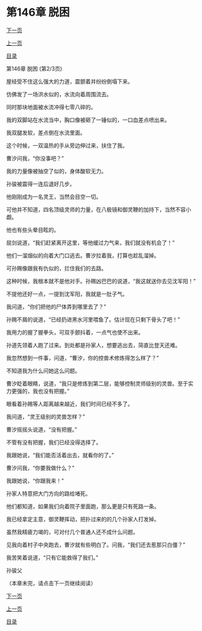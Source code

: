 <h1>第146章   脱困</h1>
            <div><p><a href="./437_%E7%AC%AC146%E7%AB%A0_%E8%84%B1%E5%9B%B0.md">下一页</a></p><p><a href="./435_%E7%AC%AC146%E7%AB%A0_%E8%84%B1%E5%9B%B0.md">上一页</a></p><p><a href="../">目录</a></p></div>
            <div><p>第146章   脱困 (第2/3页)</p><p>屋经受不住这么强大的力道，震颤着并纷纷倒塌下来。</p><p>仿佛发了一场洪水似的，水流向着周围流去。</p><p>同时那块地面被水流冲得七零八碎的。</p><p>我的双脚站在水流当中，胸口像被砸了一锤似的，一口血差点喷出来。</p><p>我双腿发软，差点倒在水流里面。</p><p>这个时候，一双温热的手从旁边伸过来，扶住了我。</p><p>曹汐问我，“你没事吧？”</p><p>我的力量像被抽空了似的，身体酸软无力。</p><p>孙骏被震得一连后退好几步。</p><p>他刚刚成为一名灵王，当然会目空一切。</p><p>可他并不知道，四名顶级灵师的力量，在八极镜和御灵鞭的加持下，当然不容小觑。</p><p>他也有些头晕目眩的。</p><p>屈剑说道，“我们赶紧离开这里，等他缓过力气来，我们就没有机会了！”</p><p>他们一溜烟似的向着大门口逃去。曹汐拉着我，打算也趁乱溜掉。</p><p>可孙赐像跟我有仇似的，拦住我们的去路。</p><p>这种时候，我根本就不是他对手。孙赐凶巴巴的说道，“我这就送你去见沈军阳！”</p><p>不提他还好一点，一提到沈军阳，我就是一肚子气。</p><p>我问道，“你们把他的尸体弄到哪里去了？”</p><p>孙赐不屑的说道，“已经扔进黑水河里喂鱼了。估计现在只剩下骨头了吧！”</p><p>我用力的握了握拳头，可双手颤抖着，一点气也使不出来。</p><p>孙道先领着人跑了过来。到处都是孙家人，想要逃出去，简直比登天还难。</p><p>我忽然想到一件事，问道，“曹汐，你的控兽术修炼得怎么样了？”</p><p>不知道我为什么问她这么问题。</p><p>曹汐眨着眼睛，说道，“我只是修炼到第二层，能够控制灵师级别的灵兽。至于实力更强的，我也没有把握。”</p><p>眼看着孙赐等人距离越来越近，我们时间已经不多了。</p><p>我问道，“灵王级别的灵兽怎样？”</p><p>曹汐摇摇头说道，“没有把握。”</p><p>不管有没有把握，我们已经没得选择了。</p><p>我跟她说，“我们能否活着出去，就看你的了。”</p><p>曹汐问我，“你要我做什么？”</p><p>我跟她说，“你跟我来！”</p><p>孙家人特意把大门方向的路给堵死。</p><p>他们都知道，如果我们向着院子里面跑，那么更是只有死路一条。</p><p>我已经拿定主意，御灵鞭挥动，把扑过来的的几个孙家人打发掉。</p><p>虽然我精疲力竭的，可对付几个普通人还不成什么问题。</p><p>见我向着村子中央跑去，曹汐就有些明白了。问我，“我们还去惹那只白僵？”</p><p>我苦笑着说道，“只有它能救得了我们。”</p><p>孙骏父</p><p>（本章未完，请点击下一页继续阅读）</p></div>
            <div><p><a href="./437_%E7%AC%AC146%E7%AB%A0_%E8%84%B1%E5%9B%B0.md">下一页</a></p><p><a href="./435_%E7%AC%AC146%E7%AB%A0_%E8%84%B1%E5%9B%B0.md">上一页</a></p><p><a href="../">目录</a></p></div>
